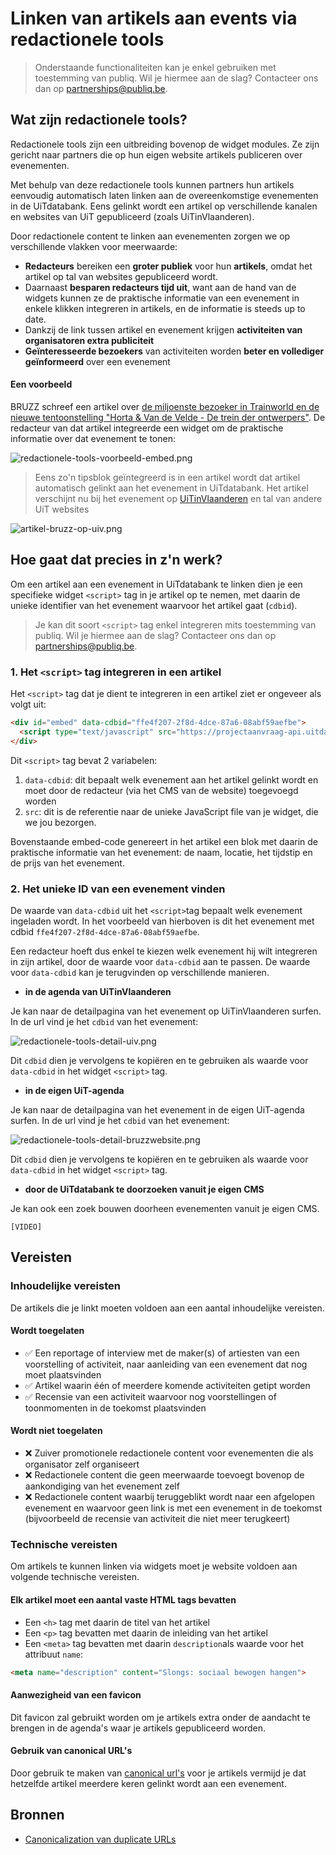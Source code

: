 # Linken van artikels aan events via redactionele tools

> Onderstaande functionaliteiten kan je enkel gebruiken met toestemming van publiq. Wil je hiermee aan de slag? Contacteer ons dan op <partnerships@publiq.be>.

## Wat zijn redactionele tools?

Redactionele tools zijn een uitbreiding bovenop de widget modules. Ze zijn gericht naar partners die op hun eigen website artikels publiceren over evenementen.

Met behulp van deze redactionele tools kunnen partners hun artikels eenvoudig automatisch laten linken aan de overeenkomstige evenementen in de UiTdatabank. Eens gelinkt wordt een artikel op verschillende kanalen en websites van UiT gepubliceerd (zoals UiTinVlaanderen).

Door redactionele content te linken aan evenementen zorgen we op verschillende vlakken voor meerwaarde:

* **Redacteurs** bereiken een **groter publiek** voor hun **artikels**, omdat het artikel op tal van websites gepubliceerd wordt.
* Daarnaast **besparen redacteurs tijd uit**, want aan de hand van de widgets kunnen ze de praktische informatie van een evenement in enkele klikken integreren in artikels, en de informatie is steeds up to date.
* Dankzij de link tussen artikel en evenement krijgen **activiteiten van organisatoren extra publiciteit**
* **Geïnteresseerde bezoekers** van activiteiten worden **beter en vollediger geïnformeerd** over een evenement

#### Een voorbeeld

BRUZZ schreef een artikel over [de miljoenste bezoeker in Trainworld en de nieuwe tentoonstelling "Horta & Van de Velde - De trein der ontwerpers"](https://www.bruzz.be/samenleving/train-world-schaarbeek-verwelkomt-miljoenste-bezoeker-2023-01-03). De redacteur van dat artikel integreerde een widget om de praktische informatie over dat evenement te tonen:

![redactionele-tools-voorbeeld-embed.png](../assets/images/redactionele-tools-voorbeeld-embed.png)

<!-- theme: success -->

> Eens zo'n tipsblok geïntegreerd is in een artikel wordt dat artikel automatisch gelinkt aan het evenement in UiTdatabank. Het artikel verschijnt nu bij het evenement op [UiTinVlaanderen](https://www.uitinvlaanderen.be/agenda/e/horta-van-de-velde-de-trein-der-ontwerpers/ffe4f207-2f8d-4dce-87a6-08abf59aefbe) en tal van andere UiT websites

![artikel-bruzz-op-uiv.png](../assets/images/artikel-bruzz-op-uiv.png)

## Hoe gaat dat precies in z'n werk?

Om een artikel aan een evenement in UiTdatabank te linken dien je een specifieke widget `<script>` tag in je artikel op te nemen, met daarin de unieke identifier van het evenement waarvoor het artikel gaat (`cdbid`).

> Je kan dit soort `<script>` tag enkel integreren mits toestemming van publiq. Wil je hiermee aan de slag? Contacteer ons dan op <partnerships@publiq.be>.

### 1. Het `<script>` tag integreren in een artikel

Het `<script>` tag dat je dient te integreren in een artikel ziet er ongeveer als volgt uit:

```html
<div id="embed" data-cdbid="ffe4f207-2f8d-4dce-87a6-08abf59aefbe">
  <script type="text/javascript" src="https://projectaanvraag-api.uitdatabank.be/widgets/layout/1234.js"></script>
</div>
```

Dit `<script>` tag bevat 2 variabelen:

1. `data-cdbid`: dit bepaalt welk evenement aan het artikel gelinkt wordt en moet door de redacteur (via het CMS van de website) toegevoegd worden
2. `src`: dit is de referentie naar de unieke JavaScript file van je widget, die we jou bezorgen.

Bovenstaande embed-code genereert in het artikel een blok met daarin de praktische informatie van het evenement: de naam, locatie, het tijdstip en de prijs van het evenement.

### 2. Het unieke ID van een evenement vinden

De waarde van `data-cdbid` uit het `<script>`tag bepaalt welk evenement ingeladen wordt. In het voorbeeld van hierboven is dit het evenement met cdbid `ffe4f207-2f8d-4dce-87a6-08abf59aefbe`.

Een redacteur hoeft dus enkel te kiezen welk evenement hij wilt integreren in zijn artikel, door de waarde voor `data-cdbid` aan te passen. De waarde voor `data-cdbid` kan je terugvinden op verschillende manieren.

* **in de agenda van UiTinVlaanderen**

Je kan naar de detailpagina van het evenement op UiTinVlaanderen surfen. In de url vind je het `cdbid` van het evenement:

![redactionele-tools-detail-uiv.png](../assets/images/redactionele-tools-detail-uiv.png)

Dit `cdbid` dien je vervolgens te kopiëren en te gebruiken als waarde voor `data-cdbid` in het widget `<script>` tag.

* **in de eigen UiT-agenda**

Je kan naar de detailpagina van het evenement in de eigen UiT-agenda surfen. In de url vind je het `cdbid` van het evenement:

![redactionele-tools-detail-bruzzwebsite.png](../assets/images/redactionele-tools-detail-bruzzwebsite.png)

Dit `cdbid` dien je vervolgens te kopiëren en te gebruiken als waarde voor `data-cdbid` in het widget `<script>` tag.

* **door de UiTdatabank te doorzoeken vanuit je eigen CMS**

Je kan ook een zoek bouwen doorheen evenementen vanuit je eigen CMS.

`[VIDEO]`

## Vereisten

### Inhoudelijke vereisten

De artikels die je linkt moeten voldoen aan een aantal inhoudelijke vereisten.

#### Wordt toegelaten

* ✅ Een reportage of interview met de maker(s) of artiesten van een voorstelling of activiteit, naar aanleiding van een evenement dat nog moet plaatsvinden
* ✅ Artikel waarin één of meerdere komende activiteiten getipt worden
* ✅ Recensie van een activiteit waarvoor nog voorstellingen of toonmomenten in de toekomst plaatsvinden

#### Wordt niet toegelaten

* ❌ Zuiver promotionele redactionele content voor evenementen die als organisator zelf organiseert
* ❌ Redactionele content die geen meerwaarde toevoegt bovenop de aankondiging van het evenement zelf
* ❌ Redactionele content waarbij teruggeblikt wordt naar een afgelopen evenement en waarvoor geen link is met een evenement in de toekomst (bijvoorbeeld de recensie van activiteit die niet meer terugkeert)

### Technische vereisten

Om artikels te kunnen linken via widgets moet je website voldoen aan volgende technische vereisten.

#### Elk artikel moet een aantal vaste HTML tags bevatten

* Een `<h>` tag met daarin de titel van het artikel
* Een `<p>` tag bevatten met daarin de inleiding van het artikel
* Een `<meta>` tag bevatten met daarin `description`als waarde voor het attribuut `name`:

```html
<meta name="description" content="Slongs: sociaal bewogen hangen">
```

#### Aanwezigheid van een favicon

Dit favicon zal gebruikt worden om je artikels extra onder de aandacht te brengen in de agenda's waar je artikels gepubliceerd worden.

#### Gebruik van canonical URL's

Door gebruik te maken van [canonical url's](https://developers.google.com/search/docs/crawling-indexing/consolidate-duplicate-urls) voor je artikels vermijd je dat hetzelfde artikel meerdere keren gelinkt wordt aan een evenement.

## Bronnen

* [Canonicalization van duplicate URLs](https://developers.google.com/search/docs/crawling-indexing/consolidate-duplicate-urls)
